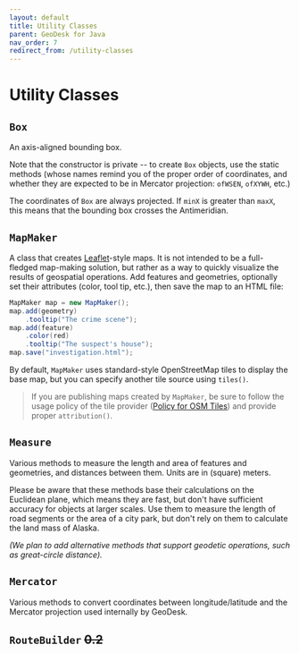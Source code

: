 ```yaml
---
layout: default
title: Utility Classes
parent: GeoDesk for Java
nav_order: 7
redirect_from: /utility-classes
---
```


# Utility Classes

## `Box`

An axis-aligned bounding box. 

Note that the constructor is private -- to create `Box` objects, use the static methods (whose names remind you of the proper order of coordinates, and whether they are expected to be in Mercator projection: `ofWSEN`, `ofXYWH`, etc.)

The coordinates of `Box` are always projected. If `minX` is greater than `maxX`, this means that the bounding box crosses the Antimeridian.  

## `MapMaker`

A class that creates [Leaflet](http://www.leafletjs.com)-style maps. It is not intended to be a full-fledged map-making solution, but rather as a way to quickly visualize the results of geospatial operations. Add features and geometries, optionally set their attributes (color, tool tip, etc.), then save the map to an HTML file:

```java
MapMaker map = new MapMaker();
map.add(geometry)
    .tooltip("The crime scene");
map.add(feature)
    .color(red)
    .tooltip("The suspect's house");
map.save("investigation.html");
```

By default, `MapMaker` uses standard-style OpenStreetMap tiles to display the base map, but you can specify another tile source using `tiles()`. 

<blockquote class="important" markdown="1">

If you are publishing maps created by `MapMaker`, be sure to follow the usage policy of the
tile provider ([Policy for OSM Tiles](https://operations.osmfoundation.org/policies/tiles/)) and provide proper `attribution()`.

</blockquote>

## `Measure`

Various methods to measure the length and area of features and geometries, and distances between them. Units are in (square) meters.

Please be aware that these methods base their calculations on the Euclidean plane, which means they are fast, but don't have sufficient accuracy for objects at larger scales. Use them to measure the length of road segments or the area of a city park, but don't rely on them to calculate the land mass of Alaska.  

*(We plan to add alternative methods that support geodetic operations, such as great-circle distance).*    

## `Mercator`

Various methods to convert coordinates between longitude/latitude and the Mercator projection used internally by GeoDesk. 

## `RouteBuilder` ~~0.2~~

